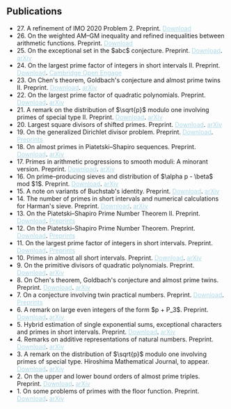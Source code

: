 <style>
  a {
    color: lightblue;
  }
</style>

## Publications

<ul style="margin:0 0 5px;">
  <li>27. A refinement of IMO 2020 Problem 2. Preprint. <a href="http://runbolicarey.com/assets/downloads/A_refinement_of_IMO_2020_Problem_2.pdf"><span>Download</span></a></li>  
  <li>26. On the weighted AM–GM inequality and refined inequalities between arithmetic functions. Preprint. <a href="http://runbolicarey.com/assets/downloads/On_the_weighted_AM__GM_inequality_and_refined_inequalities_between_arithmetic_functions.pdf"><span>Download</span></a></li>  
  <li>25. On the exceptional set in the $abc$ conjecture. Preprint. <a href="http://runbolicarey.com/assets/downloads/On_the_exceptional_set_in_the_abc_conjecture.pdf"><span>Download</span></a>. <a href="https://arxiv.org/abs/2507.02885v1"><span>arXiv</span></a></li>  
  <li>24. On the largest prime factor of integers in short intervals II. Preprint. <a href="http://runbolicarey.com/assets/downloads/On_the_largest_prime_factor_of_integers_in_short_intervals_II.pdf"><span>Download</span></a>. <a href="https://doi.org/10.33774/coe-2025-xnbjq"><span>Cambridge Open Engage</span></a></li>  
  <li>23. On Chen's theorem, Goldbach's conjecture and almost prime twins II. Preprint. <a href="http://runbolicarey.com/assets/downloads/On_Chen_s_theorem__Goldbach_s_conjecture_and_almost_prime_twins_II.pdf"><span>Download</span></a>. <a href="https://arxiv.org/abs/2405.05727v4"><span>arXiv</span></a></li>  
  <li>22. On the largest prime factor of quadratic polynomials. Preprint. <a href="http://runbolicarey.com/assets/downloads/On_the_largest_prime_factor_of_quadratic_polynomials.pdf"><span>Download</span></a>. <a href="https://arxiv.org/abs/2406.07575v2"><span>arXiv</span></a></li>  
  <li>21. A remark on the distribution of $\sqrt{p}$ modulo one involving primes of special type II. Preprint. <a href="http://runbolicarey.com/assets/downloads/A_remark_on_the_distribution_of__p_modulo_one_involving_primes_of_special_type_II.pdf"><span>Download</span></a>. <a href="https://arxiv.org/abs/2401.01351v2"><span>arXiv</span></a></li>  
  <li>20. Largest square divisors of shifted primes. Preprint. <a href="http://runbolicarey.com/assets/downloads/Largest_square_divisors_of_shifted_primes.pdf"><span>Download</span></a>. <a href="https://arxiv.org/abs/2505.23779v1"><span>arXiv</span></a></li>  
  <li>19. On the generalized Dirichlet divisor problem. Preprint. <a href="http://runbolicarey.com/assets/downloads/On_the_generalized_Dirichlet_divisor_problem.pdf"><span>Download</span></a>. <a href="https://www.preprints.org/manuscript/202505.1432/v1"><span>Preprints</span></a></li>  
  <li>18. On almost primes in Piatetski–Shapiro sequences. Preprint. <a href="http://runbolicarey.com/assets/downloads/On_almost_primes_in_Piatetski__Shapiro_sequences.pdf"><span>Download</span></a>. <a href="https://arxiv.org/abs/2505.09634"><span>arXiv</span></a></li>  
  <li>17. Primes in arithmetic progressions to smooth moduli: A minorant version. Preprint. <a href="http://runbolicarey.com/assets/downloads/Primes_in_arithmetic_progressions_to_smooth_moduli.pdf"><span>Download</span></a>. <a href="https://arxiv.org/abs/2505.09629v1"><span>arXiv</span></a></li>  
  <li>16. On prime–producing sieves and distribution of $\alpha p - \beta$ mod $1$. Preprint. <a href="http://runbolicarey.com/assets/downloads/On_prime__producing_sieves_and_distribution_of_ap_b_mod_1.pdf"><span>Download</span></a>. <a href="https://arxiv.org/abs/2504.13195v2"><span>arXiv</span></a></li>  
  <li>15. A note on variants of Buchstab's identity. Preprint. <a href="http://runbolicarey.com/assets/downloads/A_note_on_variants_of_Buchstab_s_identity.pdf"><span>Download</span></a>. <a href="https://arxiv.org/abs/2504.07974v1"><span>arXiv</span></a></li>
  <li>14. The number of primes in short intervals and numerical calculations for Harman's sieve. Preprint. <a href="http://runbolicarey.com/assets/downloads/The_number_of_primes_in_short_intervals_and_numerical_calculations_for_Harman_s_sieve.pdf"><span>Download</span></a>. <a href="https://arxiv.org/abs/2308.04458v6"><span>arXiv</span></a></li>
  <li>13. On the Piatetski–Shapiro Prime Number Theorem II. Preprint. <a href="http://runbolicarey.com/assets/downloads/On_the_Piatetski_Shapiro_prime_number_theorem_II.pdf"><span>Download</span></a>. <a href="https://www.preprints.org/manuscript/202504.1165/v1"><span>Preprints</span></a></li>
  <li>12. On the Piatetski–Shapiro Prime Number Theorem. Preprint. <a href="http://runbolicarey.com/assets/downloads/On_the_Piatetski_Shapiro_prime_number_theorem.pdf"><span>Download</span></a>. <a href="https://www.preprints.org/manuscript/202504.1190/v1"><span>Preprints</span></a></li>
  <li>11. On the largest prime factor of integers in short intervals. Preprint. <a href="http://runbolicarey.com/assets/downloads/On_the_largest_prime_factor_of_integers_in_short_intervals.pdf"><span>Download</span></a>. <a href="https://www.preprints.org/manuscript/202504.1212/v1"><span>Preprints</span></a></li>
  <li>10. Primes in almost all short intervals. Preprint. <a href="http://runbolicarey.com/assets/downloads/Primes_in_almost_all_short_intervals.pdf"><span>Download</span></a>. <a href="https://arxiv.org/abs/2407.05651v5"><span>arXiv</span></a></li>
  <li>9. On the primitive divisors of quadratic polynomials. Preprint. <a href="http://runbolicarey.com/assets/downloads/On_the_primitive_divisors_of_quadratic_polynomials.pdf"><span>Download</span></a>. <a href="https://arxiv.org/abs/2406.07575v1"><span>arXiv</span></a></li>
  <li>8. On Chen's theorem, Goldbach's conjecture and almost prime twins. Preprint. <a href="http://runbolicarey.com/assets/downloads/On_Chen_s_theorem__Goldbach_s_conjecture_and_almost_prime_twins.pdf"><span>Download</span></a>. <a href="https://arxiv.org/abs/2405.05727v3"><span>arXiv</span></a></li>
  <li>7. On a conjecture involving twin practical numbers. Preprint. <a href="http://runbolicarey.com/assets/downloads/On_a_conjecture_involving_twin_practical_numbers.pdf"><span>Download</span></a>. <a href="https://www.preprints.org/manuscript/202504.1211/v1"><span>Preprints</span></a></li>
  <li>6. A remark on large even integers of the form $p + P_3$. Preprint. <a href="http://runbolicarey.com/assets/downloads/A_remark_on_large_even_integers_of_the_form_p_P3.pdf"><span>Download</span></a>. <a href="https://arxiv.org/abs/2403.09691v1"><span>arXiv</span></a></li>
  <li>5. Hybrid estimation of single exponential sums, exceptional characters and primes in short intervals. Preprint. <a href="http://runbolicarey.com/assets/downloads/Hybrid_estimation_of_exponential_sums__exceptional_characters_and_primes_in_short_intervals.pdf"><span>Download</span></a>. <a href="https://arxiv.org/abs/2401.11139v3"><span>arXiv</span></a></li>
  <li>4. Remarks on additive representations of natural numbers. Preprint. <a href="http://runbolicarey.com/assets/downloads/Remarks_on_additive_representations_of_natural_numbers.pdf"><span>Download</span></a>. <a href="https://arxiv.org/abs/2309.03218v6"><span>arXiv</span></a></li>
  <li>3. A remark on the distribution of $\sqrt{p}$ modulo one involving primes of special type. Hiroshima Mathematical Journal, to appear. <a href="http://runbolicarey.com/assets/downloads/A_remark_on_the_distribution_of__p_modulo_one_involving_primes_of_special_type.pdf"><span>Download</span></a>. <a href="https://arxiv.org/abs/2401.01351v1"><span>arXiv</span></a></li>
  <li>2. On the upper and lower bound orders of almost prime triples. Preprint. <a href="http://runbolicarey.com/assets/downloads/On_the_upper_and_lower_bound_orders_of_almost_prime_triples.pdf"><span>Download</span></a>. <a href="https://arxiv.org/abs/2401.01348v1"><span>arXiv</span></a></li>
  <li>1. On some problems of primes with the floor function. Preprint. <a href="http://runbolicarey.com/assets/downloads/On_some_problems_of_primes_involving_the_floor_function.pdf"><span>Download</span></a>. <a href="https://arxiv.org/abs/2308.16301v1"><span>arXiv</span></a></li>  
</ul>
